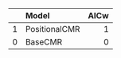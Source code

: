 |    | Model         |   AICw |
|---:|:--------------|-------:|
|  1 | PositionalCMR |      1 |
|  0 | BaseCMR       |      0 |